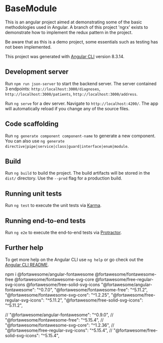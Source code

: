 # BaseModule

This is an angular project aimed at demonstrating some of the basic methodologies used in Angular. A branch of this
project 'ngrx' exists to demonstrate how to implement the redux pattern in the project.

Be aware that as this is a demo project, some essentials such as testing has not been implemented.

This project was generated with [Angular CLI](https://github.com/angular/angular-cli) version 8.3.14.

## Development server

Run `npm run json-server` to start the backend server. The server contained 3
endpoints: `http://localhost:3000/diagnoses`, `http://localhost:3000/patients`, `http://localhost:3000/address`.

Run `ng serve` for a dev server. Navigate to `http://localhost:4200/`. The app will automatically reload if you change
any of the source files.

## Code scaffolding

Run `ng generate component component-name` to generate a new component. You can also
use `ng generate directive|pipe|service|class|guard|interface|enum|module`.

## Build

Run `ng build` to build the project. The build artifacts will be stored in the `dist/` directory. Use the `--prod` flag
for a production build.

## Running unit tests

Run `ng test` to execute the unit tests via [Karma](https://karma-runner.github.io).

## Running end-to-end tests

Run `ng e2e` to execute the end-to-end tests via [Protractor](http://www.protractortest.org/).

## Further help

To get more help on the Angular CLI use `ng help` or go check out
the [Angular CLI README](https://github.com/angular/angular-cli/blob/master/README.md).

npm i @fortawesome/angular-fontawesome @fortawesome/fontawesome-free @fortawesome/fontawesome-svg-core
@fortawesome/free-regular-svg-icons @fortawesome/free-solid-svg-icons
"@fortawesome/angular-fontawesome": "^0.7.0",
"@fortawesome/fontawesome-free": "^5.11.2",
"@fortawesome/fontawesome-svg-core": "^1.2.25",
"@fortawesome/free-regular-svg-icons": "^5.11.2",
"@fortawesome/free-solid-svg-icons": "^5.11.2",



//    "@fortawesome/angular-fontawesome": "^0.9.0",
//    "@fortawesome/fontawesome-free": "^5.15.4",
//    "@fortawesome/fontawesome-svg-core": "^1.2.36",
//    "@fortawesome/free-regular-svg-icons": "^5.15.4",
//    "@fortawesome/free-solid-svg-icons": "^5.15.4",
